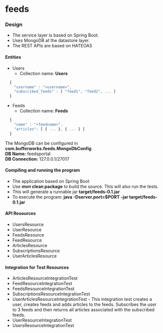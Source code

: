 # feeds

### Design
* The service layer is based on Spring Boot.
* Uses MongoDB at the datastore layer.
* The REST APIs are based on HATEOAS

#### Entities
* Users
  - Collection name: **Users**
```javascript
  {
    "username" : "<username>",
    "subscribed_feeds" : [ "feed1", "feed2", ... ]
  }
```
* Feeds
  - Collection name: **Feeds**
```javascript
  {
    "name" : "<feedname>",
    "articles": [ { ... }, { ... } ]
  }
```

The MongoDB can be configured in **com.bufferworks.feeds.MongoDbConfig** <br>
**DB Name:** feedsportal <br>
**DB Connection:** 127.0.0.1/27017

#### Compiling and running the program
- The application based on Spring Boot
- Use **mvn clean package** to build the source. This will also run the tests.
- This will generate a runnable jar **target/feeds-0.1.jar**
- To execute the program: **java -Dserver.port=$PORT -jar target/feeds-0.1.jar**

#### API Resources
* UsersResource
* UserResource
* FeedsResource
* FeedResource
* ArticlesResource
* SubscriptionsResource
* UserArticlesResource

#### Integration for Test Resources
* ArticlesResourceIntegrationTest
* FeedResourceIntegrationTest
* FeedsResourceIntegrationTest
* SubscriptionsResourceIntegrationTest
* UserArticlesResourceIntegrationTest - This integration test creates a user, creates feeds and adds articles to the feeds. Subscribes the user to 3 feeds and then returns all articles associated with the subscribed feeds.
* UserResourceIntegrationTest
* UsersResourceIntegrationTest